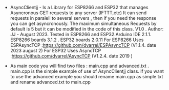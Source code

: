  - AsyncClientjj - Is a Library for ESP8266 and ESP32 that manages Asyncronous GET requests to any server (IFTTT,etc)
  It can send requests in paralell to several servers , then if you need the response you can get asyncronously.
  The maximum simultaneous Requests by default is 5 but it can be modified in the code of this class. 
  V1.0 . Author: JJ - August 2023. Tested in ESP8266 and ESP32.Arduino IDE 2.1.1. ESP8266 boards 3.1.2 . ESP32 boards 2.0.11
  For ESP8266 Uses ESPAsyncTCP :https://github.com/dvarrel/ESPAsyncTCP (V1.1.4. date  2023 august 2)
  For ESP32 Uses   AsyncTCP :https://github.com/dvarrel/AsyncTCP  (V1.2.4. date  2019 )
  
  
 - As main code you will find two files : main.cpp and advanced.txt .
   main.cpp is the simple example of use of AsyncClientjj class. if you want to use the advanced example you should rename main.cpp as simple.txt and rename advanced.txt 
  to main.cpp
